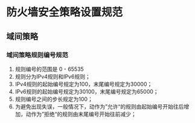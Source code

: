 # 防火墙安全策略设置规范

## 域间策略

### 域间策略规则编号规范

1. 规则编号的范围是 0 - 65535
3. 规则分为IPv4规则和IPv6规则；
4. IPv4规则的起始编号规定为100，末尾编号规定为30000；
5. IPv6规则的起始编号规定为30100，末尾编号规定为65000；
6. 规则编号之间的步长规定为100；
7. 为避免出现失误，一般情况下，动作为”允许“的规则由起始编号开始往后增加，动作为”拒绝“的规则由末尾编号开始往前减少；